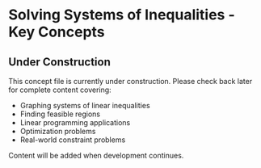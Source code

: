 # Solving Systems of Inequalities - Key Concepts

## Under Construction

This concept file is currently under construction. Please check back later for complete content covering:

- Graphing systems of linear inequalities
- Finding feasible regions
- Linear programming applications
- Optimization problems
- Real-world constraint problems

Content will be added when development continues.